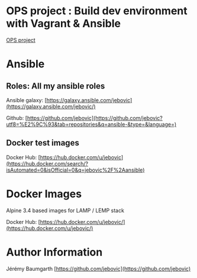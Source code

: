 # OPS project : Build dev environment with Vagrant & Ansible

[OPS project](/ops)

# Ansible

## Roles: All my ansible roles

Ansible galaxy: [https://galaxy.ansible.com/jebovic](https://galaxy.ansible.com/jebovic/)

Github: [https://github.com/jebovic](https://github.com/jebovic?utf8=%E2%9C%93&tab=repositories&q=ansible-&type=&language=)

## Docker test images

Docker Hub: [https://hub.docker.com/u/jebovic](https://hub.docker.com/search/?isAutomated=0&isOfficial=0&q=jebovic%2F%2Aansible)

# Docker Images

Alpine 3.4 based images for LAMP / LEMP stack

Docker Hub: [https://hub.docker.com/u/jebovic/](https://hub.docker.com/u/jebovic/)

# Author Information

Jérémy Baumgarth [https://github.com/jebovic](https://github.com/jebovic)
